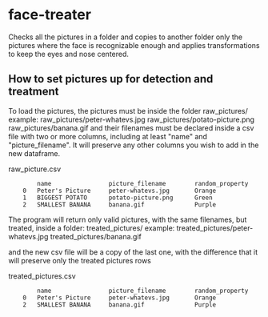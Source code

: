 # face-treater
 Checks all the pictures in a folder and copies to another folder only the pictures where the face is recognizable enough and applies transformations to keep the eyes and nose centered.


## How to set pictures up for detection and treatment

To load the pictures, the pictures must be inside the folder
                            raw_pictures/
        example:
                            raw_pictures/peter-whatevs.jpg
                            raw_pictures/potato-picture.png
                            raw_pictures/banana.gif
and their filenames must be declared inside a csv file with two
or more columns, including at least "name" and "picture_filename". It will
preserve any other columns you wish to add in the new dataframe.

raw_picture.csv

            name                picture_filename        random_property
        0   Peter's Picture     peter-whatevs.jpg       Orange
        1   BIGGEST POTATO      potato-picture.png      Green
        2   SMALLEST BANANA     banana.gif              Purple

The program will return only valid pictures, with the same filenames,
but treated, inside a folder:
                            treated_pictures/
        example:
                            treated_pictures/peter-whatevs.jpg
                            treated_pictures/banana.gif

and the new csv file will be a copy of the last one, with the difference
that it will preserve only the treated pictures rows

treated_pictures.csv

            name                picture_filename        random_property
        0   Peter's Picture     peter-whatevs.jpg       Orange
        2   SMALLEST BANANA     banana.gif              Purple
